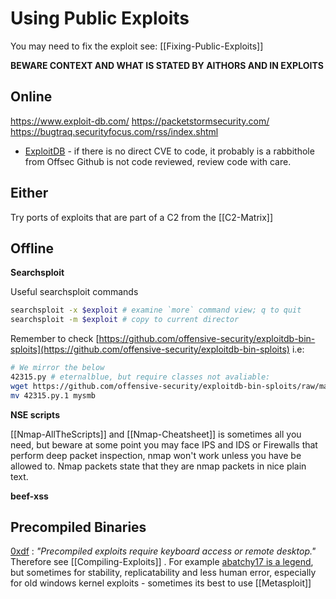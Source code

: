 # Using Public Exploits

You may need to fix the exploit see: [[Fixing-Public-Exploits]]

**BEWARE CONTEXT AND WHAT IS STATED BY AITHORS AND IN EXPLOITS**

## Online

https://www.exploit-db.com/
https://packetstormsecurity.com/
https://bugtraq.securityfocus.com/rss/index.shtml

- [ExploitDB](https://www.exploit-db.com/) - if there is no direct CVE to code, it probably is a rabbithole from Offsec
Github is not code reviewed, review code with care. 

## Either

Try ports of exploits that are part of a C2 from the [[C2-Matrix]]

## Offline

**Searchsploit**

Useful searchsploit commands
```bash
searchsploit -x $exploit # examine `more` command view; q to quit
searchsploit -m $exploit # copy to current director
```

Remember to check [https://github.com/offensive-security/exploitdb-bin-sploits](https://github.com/offensive-security/exploitdb-bin-sploits) i.e:

```bash
# We mirror the below
42315.py # eternalblue, but require classes not avaliable:
wget https://github.com/offensive-security/exploitdb-bin-sploits/raw/master/bin-sploits/42315.py
mv 42315.py.1 mysmb
```

**NSE scripts**

[[Nmap-AllTheScripts]] and [[Nmap-Cheatsheet]] is sometimes all you need, but beware at some point you may face IPS and IDS or Firewalls that perform deep packet inspection, nmap won't work unless you have be allowed to. Nmap packets state that they are nmap packets in nice plain text.

**beef-xss**


## Precompiled Binaries

[0xdf](https://0xdf.gitlab.io/2019/03/05/htb-devel.html) : *"Precompiled exploits require keyboard access or remote desktop."*  Therefore see [[Compiling-Exploits]] . For example [abatchy17 is a legend](https://github.com/abatchy17/WindowsExploits), but sometimes for stability, replicatability and less human error, especially for old windows kernel exploits - sometimes its best to use [[Metasploit]]